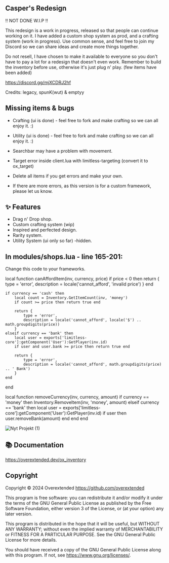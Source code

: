 
## Casper's Redesign
!! NOT DONE W.I.P !!

This redesign is a work in progress, released so that people can continue working on it. I have added a custom shop system as prod, and a crafting system (work in progress).
Use common sense, and feel free to join my Discord so we can share ideas and create more things together.

Do not resell, I have chosen to make it available to everyone so you don't have to pay a lot for a redesign that doesn't even work.
Remember to build the inventory before use, otherwise it's just plug n' play. (few items have been added)

https://discord.gg/mjXCDRJ2hf

Credits:
legacy, spunK(wut) & emptyy

## Missing items & bugs

- Crafting (ui is done) - feel free to fork and make crafting so we can all enjoy it. :)
- Utility (ui is done) - feel free to fork and make crafting so we can all enjoy it. :)
- Searchbar may have a problem with movement.

- Target error inside client.lua with limitless-targeting (convert it to ox_target)
- Delete all items if you get errors and make your own.
- If there are more errors, as this version is for a custom framework, please let us know.

## ✨ Features

- Drag n' Drop shop.
- Custom crafting system (wip)
- Inspired and perfected design.
- Rarity system.
- Utility System (ui only so far) -hidden.

## In modules/shops.lua - line 165-201:
Change this code to your frameworks.

local function canAffordItem(inv, currency, price)
    if price < 0 then
        return {
            type = 'error',
            description = locale('cannot_afford', 'invalid price')
        }
    end

    if currency == 'cash' then
        local count = Inventory.GetItemCount(inv, 'money')
        if count >= price then return true end

        return {
            type = 'error',
            description = locale('cannot_afford', locale('$') .. math.groupdigits(price))
        }
    elseif currency == 'bank' then
        local user = exports['limitless-core']:getComponent('User'):GetPlayer(inv.id)
        if user and user.bank >= price then return true end

        return {
            type = 'error',
            description = locale('cannot_afford', math.groupdigits(price) .. ' Bank')
        }
	end
end

local function removeCurrency(inv, currency, amount)
    if currency == 'money' then
        Inventory.RemoveItem(inv, 'money', amount)
    elseif currency == 'bank' then
        local user = exports['limitless-core']:getComponent('User'):GetPlayer(inv.id)
        if user then
            user.removeBank(amount)
        end
    end
end

![Nyt Projekt (1)](https://github.com/user-attachments/assets/623ebd2a-7a14-416b-818e-d8d1a8da7a25)

## 📚 Documentation

https://overextended.dev/ox_inventory

## Copyright

Copyright © 2024 Overextended <https://github.com/overextended>

This program is free software: you can redistribute it and/or modify it under the terms of the GNU General Public License as published by the Free Software Foundation, either version 3 of the License, or (at your option) any later version.

This program is distributed in the hope that it will be useful, but WITHOUT ANY WARRANTY; without even the implied warranty of MERCHANTABILITY or FITNESS FOR A PARTICULAR PURPOSE. See the GNU General Public License for more details.

You should have received a copy of the GNU General Public License along with this program. If not, see <https://www.gnu.org/licenses/>.
